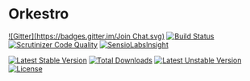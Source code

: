 Orkestro
========

[![Gitter](https://badges.gitter.im/Join Chat.svg)](https://gitter.im/Orkestro/Orkestro?utm_source=badge&utm_medium=badge&utm_campaign=pr-badge&utm_content=badge)
[![Build Status](https://travis-ci.org/Orkestro/Orkestro.svg?branch=master)](https://travis-ci.org/Orkestro/Orkestro)
[![Scrutinizer Code Quality](https://scrutinizer-ci.com/g/Orkestro/Orkestro/badges/quality-score.png?b=master)](https://scrutinizer-ci.com/g/Orkestro/Orkestro/?branch=master)
[![SensioLabsInsight](https://insight.sensiolabs.com/projects/36c681fe-5e70-4704-8be5-debe642cd5d3/mini.png)](https://insight.sensiolabs.com/projects/36c681fe-5e70-4704-8be5-debe642cd5d3)

[![Latest Stable Version](https://poser.pugx.org/orkestro/orkestro/v/stable.svg)](https://packagist.org/packages/orkestro/orkestro) [![Total Downloads](https://poser.pugx.org/orkestro/orkestro/downloads.svg)](https://packagist.org/packages/orkestro/orkestro) [![Latest Unstable Version](https://poser.pugx.org/orkestro/orkestro/v/unstable.svg)](https://packagist.org/packages/orkestro/orkestro) [![License](https://poser.pugx.org/orkestro/orkestro/license.svg)](https://packagist.org/packages/orkestro/orkestro)
